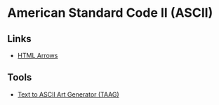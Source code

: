 # American Standard Code II (ASCII)

## Links

- [HTML Arrows](https://toptal.com/designers/htmlarrows/)

## Tools

- [Text to ASCII Art Generator (TAAG)](https://patorjk.com/software/taag/)
